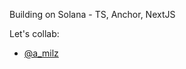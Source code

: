 Building on Solana - TS, Anchor, NextJS

Let's collab:
- [@a_milz](https://twitter.com/a_milz)

<!---
amilz/amilz is a ✨ special ✨ repository because its `README.md` (this file) appears on your GitHub profile.
You can click the Preview link to take a look at your changes.
--->
